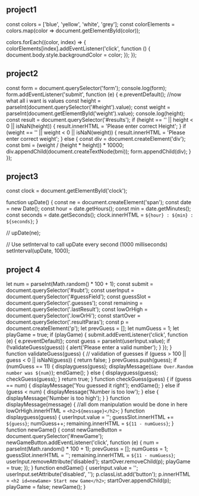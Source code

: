   ## project1
  const colors = ['blue', 'yellow', 'white', 'grey'];
const colorElements = colors.map(color => document.getElementById(color));

colors.forEach((color, index) => {
  colorElements[index].addEventListener('click', function () {
    document.body.style.backgroundColor = color;
  });
});

## project2
const form = document.querySelector('form');
console.log(form);
form.addEventListener('submit', function (e) {
  e.preventDefault();
  //now what all i want is values
  const height = parseInt(document.querySelector('#height').value);
  const weight = parseInt(document.getElementById('weight').value);
  console.log(height);
  const result = document.querySelector('#results');
  if (height == '' || height < 0 || isNaN(height)) {
    result.innerHTML = 'Please enter correct Height';
  }
  if (weight == '' || weight < 0 || isNaN(weight)) {
    result.innerHTML = 'Please enter correct weight';
  } else {
    const div = document.createElement('div');
    const bmi = (weight / (height * height)) * 10000;
    div.appendChild(document.createTextNode(bmi));
    form.appendChild(div);
  }
});

## project3
const clock = document.getElementById('clock');

function upDate() {
  const ne = document.createElement('span');
  const date = new Date();
  const hour = date.getHours();
  const min = date.getMinutes();
  const seconds = date.getSeconds();
  clock.innerHTML = `${hour} : ${min} : ${seconds}`;
}

// upDate(ne);

// Use setInterval to call upDate every second (1000 milliseconds)
setInterval(upDate, 1000);

## project 4
let num = parseInt(Math.random() * 100 + 1);
const submit = document.querySelector('#subt');
const userInput = document.querySelector('#guessField');
const guessSlot = document.querySelector('.guesses');
const remaining = document.querySelector('.lastResult');
const lowOrHigh = document.querySelector('.lowOrHi');
const startOver = document.querySelector('.resultParas');
const p = document.createElement('p');
let prevGuess = [];
let numGuess = 1;
let playGame = true;
if (playGame) {
  submit.addEventListener('click', function (e) {
    e.preventDefault();
    const guess = parseInt(userInput.value);
    if (!validateGuess(guess)) {
      alert('Please enter a valid number');
    }
  });
}
function validateGuess(guess) {
  // validation of guesses
  if (guess > 100 || guess < 0 || isNaN(guess)) {
    return false;
  }
  prevGuess.push(guess);
  if (numGuess == 11) {
    displayguess(guess);
    displayMessage(`Game Over.Random number was ${num}`);
    endGame();
  } else {
    displayguess(guess);
    checkGuess(guess);
  }
  return true;
}
function checkGuess(guess) {
  if (guess == num) {
    displayMessage('You guessed it right');
    endGame();
  } else if (guess < num) {
    displayMessage('Number is too low');
  } else {
    displayMessage('Number is too high');
  }
}
function displayMessage(message) {
  //all dom manipulation would be done in here
  lowOrHigh.innerHTML = `<h2>${message}</h2>`;
}
function displayguess(guess) {
  userInput.value = '';
  guessSlot.innerHTML += ` ${guess}`;
  numGuess++;
  remaining.innerHTML = `${11 - numGuess}`;
}
function newGame() {
  const newGameButton = document.querySelector('#newGame');
  newGameButton.addEventListener('click', function (e) {
    num = parseInt(Math.random() * 100 + 1);
    prevGuess = [];
    numGuess = 1;
    guessSlot.innerHTML = '';
    remaining.innerHTML = `${11 - numGuess}`;
    userInput.removeAttribute('disabled');
    startOver.removeChild(p);
    playGame = true;
  });
}
function endGame() {
  userInput.value = '';
  userInput.setAttribute('disabled', '');
  p.classList.add('button');
  p.innerHTML = `<h2 id=newGame> Start new Game</h2>`;
  startOver.appendChild(p);
  playGame = false;
  newGame();
}

